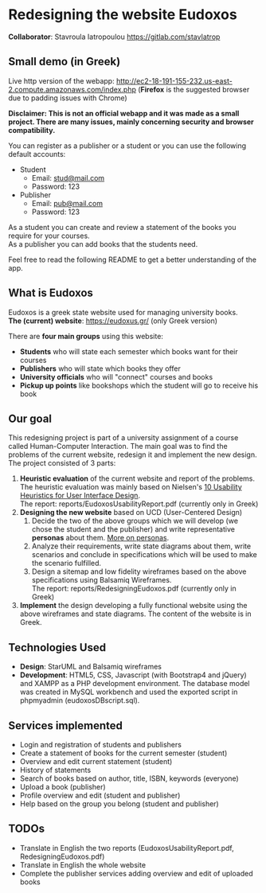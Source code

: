    # Redesigning the website Eudoxos  
   **Collaborator**: Stavroula Iatropoulou https://gitlab.com/stavIatrop
   
  ## Small demo (in Greek)
  Live http version of the webapp: http://ec2-18-191-155-232.us-east-2.compute.amazonaws.com/index.php (**Firefox** is the suggested browser due to padding issues with Chrome)
  
  **Disclaimer: This is not an official webapp and it was made as a small project. There are many issues, mainly concerning security and browser compatibility.**
  
  You can register as a publisher or a student or you can use the following default accounts:
  * Student
      * Email: stud@mail.com
      * Password: 123
  * Publisher
      * Email: pub@mail.com
      * Password: 123  
  
  As a student you can create and review a statement of the books you require for your courses.  
  As a publisher you can add books that the students need.  
  
  Feel free to read the following README to get a better understanding of the app.
  
  ## What is Eudoxos  
  Eudoxos is a greek state website used for managing university books.   
  **The (current) website**: https://eudoxus.gr/ (only Greek version)  
  
  There are **four main groups** using this website:  
  * **Students** who will state each semester which books want for their courses  
  * **Publishers** who will state which books they offer  
  * **University officials** who will "connect" courses and books  
  * **Pickup up points** like bookshops which the student will go to receive his book
 ## Our goal  
 This redesigning project is part of a university assignment of a course called Human-Computer Interaction. The main goal was to find the problems of the current website, redesign it and implement the new design. 
 The project consisted of 3 parts:  
 1. **Heuristic evaluation** of the current website and report of the problems. The heuristic evaluation was mainly based on Nielsen's [10 Usability Heuristics for User Interface Design](https://www.nngroup.com/articles/ten-usability-heuristics/).  
 The report: reports/EudoxosUsabilityReport.pdf (currently only in Greek)  
 2.  **Designing the new website** based on UCD (User-Centered Design)     
     1. Decide the two of the above groups which we will develop (we chose the student and the publisher) and write representative **personas** about them. [More on personas](https://www.nngroup.com/articles/persona/).
     2. Analyze their requirements, write state diagrams about them, write scenarios and conclude in specifications which will be used to make the scenario fulfilled.
     3. Design a sitemap and low fidelity wireframes based on the above specifications using Balsamiq Wireframes.  
  The report: reports/RedesigningEudoxos.pdf (currently only in Greek)  
3. **Implement** the design developing a fully functional website using the above wireframes and state diagrams. The content of the website is in Greek.

## Technologies Used

* **Design**: StarUML and Balsamiq wireframes
* **Development**: HTML5, CSS, Javascript (with Bootstrap4 and jQuery) and XAMPP as a PHP development environment. The database model was created in MySQL workbench and used the exported script in phpmyadmin (eudoxosDBscript.sql).

## Services implemented

* Login and registration of students and publishers
* Create a statement of books for the current semester (student)
* Overview and edit current statement (student)
* History of statements
* Search of books based on author, title, ISBN, keywords (everyone)
* Upload a book (publisher)
* Profile overview and edit (student and publisher)
* Help based on the group you belong (student and publisher)


## TODOs
* Translate in English the two reports (EudoxosUsabilityReport.pdf, RedesigningEudoxos.pdf)
* Translate in English the whole website
* Complete the publisher services adding overview and edit of uploaded books



